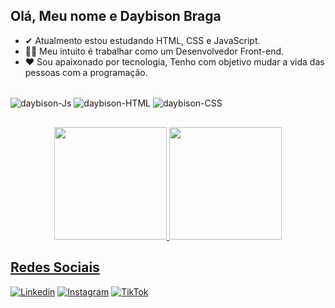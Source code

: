 ## Olá, Meu nome e Daybison Braga
- ✔ Atualmento estou estudando HTML, CSS e JavaScript.</br>
- 🐱‍🏍 Meu intuito é trabalhar como um Desenvolvedor Front-end. </br>
- ❤ Sou apaixonado por tecnologia, Tenho com objetivo mudar a vida das pessoas com a programação.
<div style="display: inline_block"><br>
  <img align="center" alt="daybison-Js" src="https://img.shields.io/badge/JavaScript-F7DF1E?style=for-the-badge&logo=javascript&logoColor=black">
  <img align="center" alt="daybison-HTML" src="https://img.shields.io/badge/HTML5-E34F26?style=for-the-badge&logo=html5&logoColor=white">
  <img align="center" alt="daybison-CSS" src="https://img.shields.io/badge/CSS3-1572B6?style=for-the-badge&logo=css3&logoColor=white">
</div>

##
<div align="center">
  <a href="https://github.com/deybisonbr">
  <img height="180em" src="https://github-readme-stats.vercel.app/api?username=deybisonbr&show_icons=true&theme=github_dark&include_all_commits=true&count_private=true"/>
  <img height="180em" src="https://github-readme-stats.vercel.app/api/top-langs/?username=deybisonbr&layout=compact&langs_count=7&theme=github_dark"/>
</div>
  
## Redes Sociais
[![Linkedin](https://img.shields.io/badge/Linkedin-0a66c2?style=for-the-badge&logo=Linkedin&logoColor=white)](https://www.linkedin.com/in/daybison-br/)
[![Instagram](https://img.shields.io/badge/Instagram-E4405F?style=for-the-badge&logo=instagram&logoColor=white)](https://www.instagram.com/deybisonbraga/)
[![TikTok](https://img.shields.io/badge/TikTok-000000?style=for-the-badge&logo=tiktok&logoColor=white)](https://www.tiktok.com/@deybisonb?)
